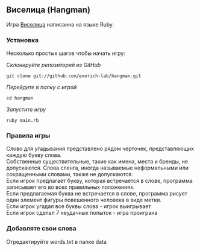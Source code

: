 ## Виселица (Hangman)

Игра [Виселица](https://ru.wikipedia.org/wiki/%D0%92%D0%B8%D1%81%D0%B5%D0%BB%D0%B8%D1%86%D0%B0_(%D0%B8%D0%B3%D1%80%D0%B0)) написанна на языке Ruby.

### Установка
Несколько простых шагов чтобы начать игру:

_Склонируйте репозиторий из GitHub_

```git clone git://github.com/exorich-lab/hangman.git```

_Перейдите в папку с игрой_

```cd hangman```

_Запустите игру_
```
ruby main.rb
```

### Правила игры
Слово для угадывания представлено рядом черточек, представляющих каждую букву слова.
<br> Собственные существительные, такие как имена, места и бренды, не допускаются.
Слова сленга, иногда называемые неформальными или сокращенными словами, также не допускаются.
<br> Если игрок предлагает букву, которая встречается в слове, программа записывает его во всех правильных положениях.
<br> Если предлагаемая буква не встречается в слове, программа рисует один элемент фигуры повешенного человека в виде метки.
<br> Если игрок угадал все буквы слова - игрок выигрывает
<br> Если игрок сделал 7 неудачных попыток - игра проиграна


### Добавляте свои слова
Отредактируйте words.txt в папке data

